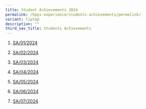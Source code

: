 ```yaml
---
title: Student Achievements 2024
permalink: /hpps-experience/students-achievements/permalink/
variant: tiptap
description: ""
third_nav_title: Students Achievements
---
```

<ol data-tight="true" class="tight">
<li>
<p><a href="/files/SA_01_24.pdf" rel="noopener noreferrer nofollow" target="_blank">SA/01/2024</a>
</p>
</li>
<li>
<p><a href="/files/SA_02_24.pdf" rel="noopener noreferrer nofollow" target="_blank">SA/02/2024</a>
</p>
</li>
<li>
<p><a href="/files/SA_03_24.pdf" rel="noopener noreferrer nofollow" target="_blank">SA/03/2024</a>
</p>
</li>
<li>
<p><a href="/files/SA_04_24.pdf" rel="noopener noreferrer nofollow" target="_blank">SA/04/2024</a>
</p>
</li>
<li>
<p><a href="/files/SA_05_24.pdf" rel="noopener noreferrer nofollow" target="_blank">SA/05/2024</a>
</p>
</li>
<li>
<p><a href="/files/SA_06_07_24__1_.pdf" rel="noopener noreferrer nofollow" target="_blank">SA/06/2024</a>
</p>
</li>
<li>
<p><a href="/files/SA_07_24.pdf" rel="noopener nofollow" target="_blank">SA/07/2024</a>
</p>
</li>
</ol>
<p></p>